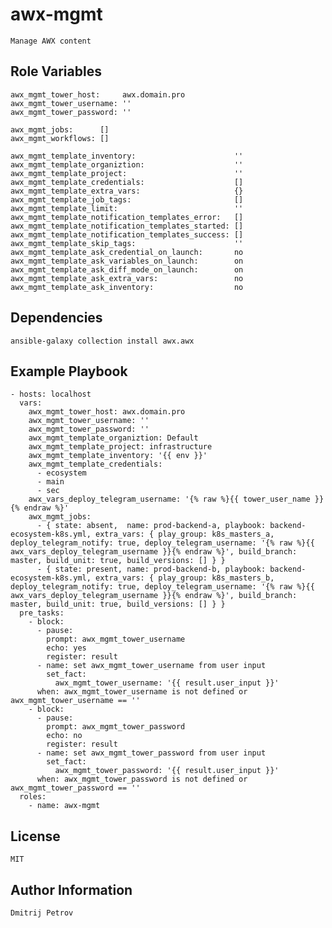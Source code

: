 awx-mgmt
=========

    Manage AWX content

Role Variables
--------------

    awx_mgmt_tower_host:     awx.domain.pro
    awx_mgmt_tower_username: ''
    awx_mgmt_tower_password: ''
    
    awx_mgmt_jobs:      []
    awx_mgmt_workflows: []
    
    awx_mgmt_template_inventory:                      ''
    awx_mgmt_template_organiztion:                    ''
    awx_mgmt_template_project:                        ''
    awx_mgmt_template_credentials:                    []
    awx_mgmt_template_extra_vars:                     {}
    awx_mgmt_template_job_tags:                       []
    awx_mgmt_template_limit:                          ''
    awx_mgmt_template_notification_templates_error:   []
    awx_mgmt_template_notification_templates_started: []
    awx_mgmt_template_notification_templates_success: []
    awx_mgmt_template_skip_tags:                      ''
    awx_mgmt_template_ask_credential_on_launch:       no
    awx_mgmt_template_ask_variables_on_launch:        on
    awx_mgmt_template_ask_diff_mode_on_launch:        on
    awx_mgmt_template_ask_extra_vars:                 no
    awx_mgmt_template_ask_inventory:                  no

Dependencies
------------

    ansible-galaxy collection install awx.awx

Example Playbook
----------------

    - hosts: localhost
      vars:
        awx_mgmt_tower_host: awx.domain.pro
        awx_mgmt_tower_username: ''
        awx_mgmt_tower_password: ''
        awx_mgmt_template_organiztion: Default
        awx_mgmt_template_project: infrastructure
        awx_mgmt_template_inventory: '{{ env }}'
        awx_mgmt_template_credentials:
          - ecosystem
          - main
          - sec
        awx_vars_deploy_telegram_username: '{% raw %}{{ tower_user_name }}{% endraw %}'
        awx_mgmt_jobs:
          - { state: absent,  name: prod-backend-a, playbook: backend-ecosystem-k8s.yml, extra_vars: { play_group: k8s_masters_a, deploy_telegram_notify: true, deploy_telegram_username: '{% raw %}{{ awx_vars_deploy_telegram_username }}{% endraw %}', build_branch: master, build_unit: true, build_versions: [] } }
          - { state: present, name: prod-backend-b, playbook: backend-ecosystem-k8s.yml, extra_vars: { play_group: k8s_masters_b, deploy_telegram_notify: true, deploy_telegram_username: '{% raw %}{{ awx_vars_deploy_telegram_username }}{% endraw %}', build_branch: master, build_unit: true, build_versions: [] } }
      pre_tasks:
        - block:
          - pause:
            prompt: awx_mgmt_tower_username
            echo: yes
            register: result
          - name: set awx_mgmt_tower_username from user input
            set_fact:
              awx_mgmt_tower_username: '{{ result.user_input }}'
          when: awx_mgmt_tower_username is not defined or awx_mgmt_tower_username == ''
        - block:
          - pause:
            prompt: awx_mgmt_tower_password
            echo: no
            register: result
          - name: set awx_mgmt_tower_password from user input
            set_fact:
              awx_mgmt_tower_password: '{{ result.user_input }}'
          when: awx_mgmt_tower_password is not defined or awx_mgmt_tower_password == ''
      roles:
        - name: awx-mgmt

License
-------

    MIT

Author Information
------------------

    Dmitrij Petrov
